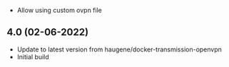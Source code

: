 - Allow using custom ovpn file

## 4.0 (02-06-2022)
- Update to latest version from haugene/docker-transmission-openvpn
- Initial build
